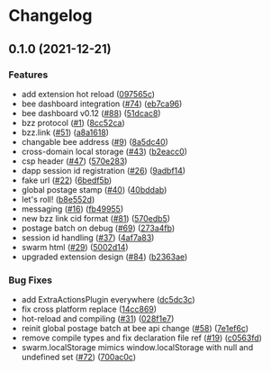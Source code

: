 # Changelog

## 0.1.0 (2021-12-21)


### Features

* add extension hot reload ([097565c](https://www.github.com/ethersphere/swarm-extension/commit/097565c04387ee12541b73d5f738b4be5d6245f9))
* bee dashboard integration ([#74](https://www.github.com/ethersphere/swarm-extension/issues/74)) ([eb7ca96](https://www.github.com/ethersphere/swarm-extension/commit/eb7ca96a407d256103b4e9a06c20871b945e8193))
* bee dashboard v0.12 ([#88](https://www.github.com/ethersphere/swarm-extension/issues/88)) ([51dcac8](https://www.github.com/ethersphere/swarm-extension/commit/51dcac890a1b6bec064dd897492dd5d7c0436b83))
* bzz protocol ([#1](https://www.github.com/ethersphere/swarm-extension/issues/1)) ([8cc52ca](https://www.github.com/ethersphere/swarm-extension/commit/8cc52ca764f8bfd5d5541e15ea0dc8371c1d94ae))
* bzz.link ([#51](https://www.github.com/ethersphere/swarm-extension/issues/51)) ([a8a1618](https://www.github.com/ethersphere/swarm-extension/commit/a8a161872ae02f71b3cc4d5fcaaf9a6e3ff8787d))
* changable bee address ([#9](https://www.github.com/ethersphere/swarm-extension/issues/9)) ([8a5dc40](https://www.github.com/ethersphere/swarm-extension/commit/8a5dc407c48ab149cecb81063d57a7ad90dcf9ba))
* cross-domain local storage ([#43](https://www.github.com/ethersphere/swarm-extension/issues/43)) ([b2eacc0](https://www.github.com/ethersphere/swarm-extension/commit/b2eacc055c5cd9157c2f02e888fec934c6b6d7a0))
* csp header ([#47](https://www.github.com/ethersphere/swarm-extension/issues/47)) ([570e283](https://www.github.com/ethersphere/swarm-extension/commit/570e2833611a95cc8b098ef26fd6d292d7c8350e))
* dapp session id registration ([#26](https://www.github.com/ethersphere/swarm-extension/issues/26)) ([9adbf14](https://www.github.com/ethersphere/swarm-extension/commit/9adbf14f8061406d29483b74cc5e44d24a7f1b5f))
* fake url ([#22](https://www.github.com/ethersphere/swarm-extension/issues/22)) ([6bedf5b](https://www.github.com/ethersphere/swarm-extension/commit/6bedf5b14752449d82345e45c4a1d6f94f5545cb))
* global postage stamp ([#40](https://www.github.com/ethersphere/swarm-extension/issues/40)) ([40bddab](https://www.github.com/ethersphere/swarm-extension/commit/40bddabbff5a6bd9ce91ed155dcfc93ad8b4cda8))
* let's roll! ([b8e552d](https://www.github.com/ethersphere/swarm-extension/commit/b8e552dc66e564661597cf9aec7b0f64712f89f3))
* messaging ([#16](https://www.github.com/ethersphere/swarm-extension/issues/16)) ([fb49955](https://www.github.com/ethersphere/swarm-extension/commit/fb49955a80e17a1b26d8957eadcdc759263abadd))
* new bzz link cid format ([#81](https://www.github.com/ethersphere/swarm-extension/issues/81)) ([570edb5](https://www.github.com/ethersphere/swarm-extension/commit/570edb5c8fbc5b9604a26dc6c5d348b9d716988d))
* postage batch on debug ([#69](https://www.github.com/ethersphere/swarm-extension/issues/69)) ([273a4fb](https://www.github.com/ethersphere/swarm-extension/commit/273a4fba095f5399c2ea3ce2bc8b4fe37f5601eb))
* session id handling ([#37](https://www.github.com/ethersphere/swarm-extension/issues/37)) ([4af7a83](https://www.github.com/ethersphere/swarm-extension/commit/4af7a83cd4ea4c17bcdc946873a22df8194b8bc4))
* swarm html ([#29](https://www.github.com/ethersphere/swarm-extension/issues/29)) ([5002d14](https://www.github.com/ethersphere/swarm-extension/commit/5002d14a3898b09aecad3a84b9367c031f539327))
* upgraded extension design ([#84](https://www.github.com/ethersphere/swarm-extension/issues/84)) ([b2363ae](https://www.github.com/ethersphere/swarm-extension/commit/b2363ae18256a24091de1e0a3c57ae0ceeeb776b))


### Bug Fixes

* add ExtraActionsPlugin everywhere ([dc5dc3c](https://www.github.com/ethersphere/swarm-extension/commit/dc5dc3c792b0cf964c0cbdac29b4439b4a81ee6b))
* fix cross platform replace ([14cc869](https://www.github.com/ethersphere/swarm-extension/commit/14cc869676cc6804395161eb4f3600e00f3625eb))
* hot-reload and compiling ([#31](https://www.github.com/ethersphere/swarm-extension/issues/31)) ([028f1e7](https://www.github.com/ethersphere/swarm-extension/commit/028f1e77f5c4263f501230792fb01f4d07f08924))
* reinit global postage batch at bee api change ([#58](https://www.github.com/ethersphere/swarm-extension/issues/58)) ([7e1ef6c](https://www.github.com/ethersphere/swarm-extension/commit/7e1ef6c25173bdaf97f05187891086e38d9e80e8))
* remove compile types and fix declaration file ref ([#19](https://www.github.com/ethersphere/swarm-extension/issues/19)) ([c0563fd](https://www.github.com/ethersphere/swarm-extension/commit/c0563fd9c5fad5f30fabeef9f579e5d57a7607aa))
* swarm.localStorage mimics window.localStorage with null and undefined set ([#72](https://www.github.com/ethersphere/swarm-extension/issues/72)) ([700ac0c](https://www.github.com/ethersphere/swarm-extension/commit/700ac0ce6dffba03a332f8df0bc727d55df9a923))
